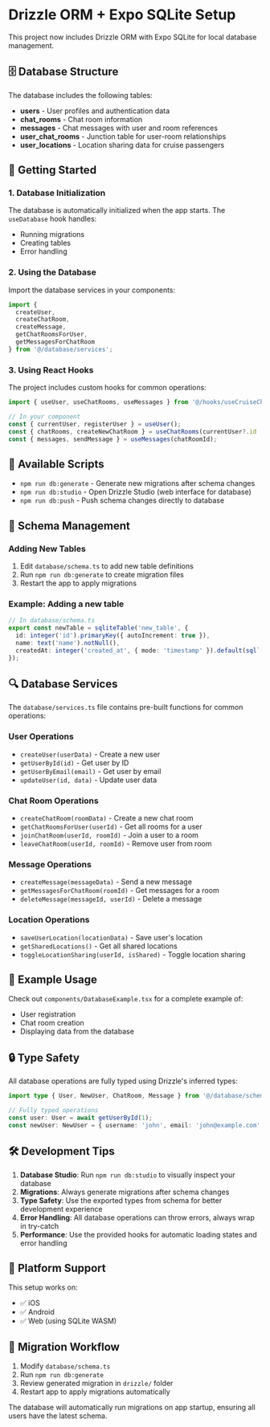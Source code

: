# Drizzle ORM + Expo SQLite Setup

This project now includes Drizzle ORM with Expo SQLite for local database management.

## 🗄️ Database Structure

The database includes the following tables:
- **users** - User profiles and authentication data
- **chat_rooms** - Chat room information
- **messages** - Chat messages with user and room references
- **user_chat_rooms** - Junction table for user-room relationships
- **user_locations** - Location sharing data for cruise passengers

## 🚀 Getting Started

### 1. Database Initialization

The database is automatically initialized when the app starts. The `useDatabase` hook handles:
- Running migrations
- Creating tables
- Error handling

### 2. Using the Database

Import the database services in your components:

```typescript
import { 
  createUser, 
  createChatRoom, 
  createMessage,
  getChatRoomsForUser,
  getMessagesForChatRoom 
} from '@/database/services';
```

### 3. Using React Hooks

The project includes custom hooks for common operations:

```typescript
import { useUser, useChatRooms, useMessages } from '@/hooks/useCruiseChat';

// In your component
const { currentUser, registerUser } = useUser();
const { chatRooms, createNewChatRoom } = useChatRooms(currentUser?.id || 0);
const { messages, sendMessage } = useMessages(chatRoomId);
```

## 📝 Available Scripts

- `npm run db:generate` - Generate new migrations after schema changes
- `npm run db:studio` - Open Drizzle Studio (web interface for database)
- `npm run db:push` - Push schema changes directly to database

## 🔧 Schema Management

### Adding New Tables

1. Edit `database/schema.ts` to add new table definitions
2. Run `npm run db:generate` to create migration files
3. Restart the app to apply migrations

### Example: Adding a new table

```typescript
// In database/schema.ts
export const newTable = sqliteTable('new_table', {
  id: integer('id').primaryKey({ autoIncrement: true }),
  name: text('name').notNull(),
  createdAt: integer('created_at', { mode: 'timestamp' }).default(sql`(strftime('%s', 'now'))`),
});
```

## 🔍 Database Services

The `database/services.ts` file contains pre-built functions for common operations:

### User Operations
- `createUser(userData)` - Create a new user
- `getUserById(id)` - Get user by ID
- `getUserByEmail(email)` - Get user by email
- `updateUser(id, data)` - Update user data

### Chat Room Operations
- `createChatRoom(roomData)` - Create a new chat room
- `getChatRoomsForUser(userId)` - Get all rooms for a user
- `joinChatRoom(userId, roomId)` - Join a user to a room
- `leaveChatRoom(userId, roomId)` - Remove user from room

### Message Operations
- `createMessage(messageData)` - Send a new message
- `getMessagesForChatRoom(roomId)` - Get messages for a room
- `deleteMessage(messageId, userId)` - Delete a message

### Location Operations
- `saveUserLocation(locationData)` - Save user's location
- `getSharedLocations()` - Get all shared locations
- `toggleLocationSharing(userId, isShared)` - Toggle location sharing

## 🎯 Example Usage

Check out `components/DatabaseExample.tsx` for a complete example of:
- User registration
- Chat room creation
- Displaying data from the database

## 🔒 Type Safety

All database operations are fully typed using Drizzle's inferred types:

```typescript
import type { User, NewUser, ChatRoom, Message } from '@/database/schema';

// Fully typed operations
const user: User = await getUserById(1);
const newUser: NewUser = { username: 'john', email: 'john@example.com', displayName: 'John' };
```

## 🛠️ Development Tips

1. **Database Studio**: Run `npm run db:studio` to visually inspect your database
2. **Migrations**: Always generate migrations after schema changes
3. **Type Safety**: Use the exported types from schema for better development experience
4. **Error Handling**: All database operations can throw errors, always wrap in try-catch
5. **Performance**: Use the provided hooks for automatic loading states and error handling

## 📱 Platform Support

This setup works on:
- ✅ iOS
- ✅ Android
- ✅ Web (using SQLite WASM)

## 🔄 Migration Workflow

1. Modify `database/schema.ts`
2. Run `npm run db:generate`
3. Review generated migration in `drizzle/` folder
4. Restart app to apply migrations automatically

The database will automatically run migrations on app startup, ensuring all users have the latest schema.